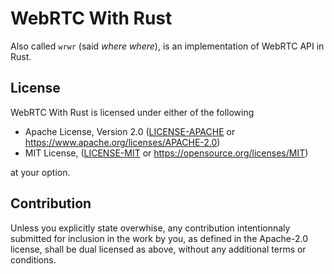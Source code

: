 # WebRTC With Rust

Also called `wrwr` (said _where where_), is an implementation of WebRTC API
in Rust.

## License

WebRTC With Rust is licensed under either of the following

- Apache License, Version 2.0 ([LICENSE-APACHE](LICENSE-APACHE) or
https://www.apache.org/licenses/APACHE-2.0)
- MIT License, ([LICENSE-MIT](LICENSE-MIT) or
https://opensource.org/licenses/MIT)

at your option.

## Contribution

Unless you explicitly state overwhise, any contribution intentionnaly submitted
for inclusion in the work by you, as defined in the Apache-2.0 license, shall be
dual licensed as above, without any additional terms or conditions.
